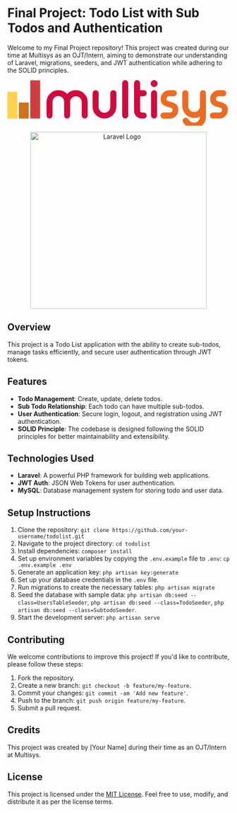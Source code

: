 # Final Project: Todo List with Sub Todos and Authentication

Welcome to my Final Project repository! This project was created during our time at Multisys as an OJT/Intern, aiming to demonstrate our understanding of Laravel, migrations, seeders, and JWT authentication while adhering to the SOLID principles.

<svg xmlns="http://www.w3.org/2000/svg" viewBox="0 0 356.53 72.84"><path d="M259.33 25.77a4 4 0 0 0-2.91 1.23 4 4 0 0 0-1.19 2.91 3.78 3.78 0 0 0 2.29 3.54 52 52 0 0 0 6.57 2 16.73 16.73 0 0 1 7 3.5q3.27 3.12 3.27 8.86a13.73 13.73 0 0 1-13.73 13.73h-10.31A4.57 4.57 0 0 1 247 60a4.42 4.42 0 0 1-1.41-3.34v-.08a4.65 4.65 0 0 1 1.41-3.35 4.6 4.6 0 0 1 3.35-1.41H261a4 4 0 0 0 4.09-4.09 3.5 3.5 0 0 0-2.24-3.27c-.39-.18-2.6-.84-6.61-2a16.41 16.41 0 0 1-7-3.62q-3.25-3.18-3.26-9a13.76 13.76 0 0 1 13.73-13.73H267a4.85 4.85 0 0 1 4.8 4.8V21a4.41 4.41 0 0 1-1.42 3.35 4.62 4.62 0 0 1-3.38 1.42zm30.92 15.82a9.34 9.34 0 0 0 9.41 9.4 9.39 9.39 0 0 0 9.36-9.4V20.93a4.85 4.85 0 0 1 4.8-4.8h.08a4.38 4.38 0 0 1 3.34 1.42 4.59 4.59 0 0 1 1.42 3.38v37.66A18.07 18.07 0 0 1 312.8 72a18.24 18.24 0 0 1-13.14 5.59 20.47 20.47 0 0 1-10.75-2.91 18.69 18.69 0 0 1-7.16-7.6 4.62 4.62 0 0 1-.55-2.08 5.09 5.09 0 0 1 3.15-4.53l.16-.07a5.34 5.34 0 0 1 1.69-.28 4.49 4.49 0 0 1 1.69.32 4.68 4.68 0 0 1 2.44 2.24 9.61 9.61 0 0 0 3.78 3.81 10.75 10.75 0 0 0 5.55 1.5 9.55 9.55 0 0 0 9.36-9.4v-.32q-3.11 2.32-9.36 2.32a19.07 19.07 0 0 1-19.05-19V20.93a4.85 4.85 0 0 1 4.76-4.8h.12a4.57 4.57 0 0 1 3.35 1.42 4.62 4.62 0 0 1 1.41 3.38zm48.48-15.82a4 4 0 0 0-2.92 1.23 4.07 4.07 0 0 0-1.18 2.91 3.77 3.77 0 0 0 2.29 3.54 52 52 0 0 0 6.57 2 16.73 16.73 0 0 1 7 3.5q3.27 3.12 3.27 8.86A13.73 13.73 0 0 1 340 61.46h-10.28a4.57 4.57 0 0 1-3.35-1.46 4.43 4.43 0 0 1-1.37-3.3v-.08a4.66 4.66 0 0 1 1.42-3.39 4.6 4.6 0 0 1 3.35-1.41h10.66a4 4 0 0 0 4.09-4.09 3.5 3.5 0 0 0-2.24-3.27q-.6-.27-6.61-2a16.35 16.35 0 0 1-7-3.62q-3.25-3.18-3.26-9a13.76 13.76 0 0 1 13.73-13.73h7.24a4.85 4.85 0 0 1 4.8 4.8V21a4.41 4.41 0 0 1-1.42 3.35 4.62 4.62 0 0 1-3.38 1.41z" fill="#ec6b22" fill-rule="evenodd"></path><path d="M72.41 56.7A4.42 4.42 0 0 1 71 60a4.57 4.57 0 0 1-3.35 1.42h-.11A4.57 4.57 0 0 1 64.19 60a4.43 4.43 0 0 1-1.42-3.34v-21.6a18.3 18.3 0 0 1 5.55-13.38 18.24 18.24 0 0 1 13.38-5.55q9.36 0 14.12 6.22 4.73-6.23 14.09-6.22a18.24 18.24 0 0 1 13.38 5.55 18.3 18.3 0 0 1 5.55 13.38V56.7a4.54 4.54 0 0 1-1.38 3.3 4.61 4.61 0 0 1-3.39 1.42H124a4.83 4.83 0 0 1-4.76-4.76v-21.6a9.31 9.31 0 0 0-18.62 0V56.7a4.83 4.83 0 0 1-4.76 4.76h-.07A4.61 4.61 0 0 1 92.4 60a4.43 4.43 0 0 1-1.4-3.3V35.06a9.29 9.29 0 1 0-18.57 0zm73.93-14.25a9.39 9.39 0 1 0 18.77 0V20.93a4.85 4.85 0 0 1 4.8-4.8h.09a4.38 4.38 0 0 1 3.34 1.42 4.59 4.59 0 0 1 1.42 3.38v21.52a18.28 18.28 0 0 1-5.59 13.42 18.94 18.94 0 0 1-26.87 0 18.32 18.32 0 0 1-5.59-13.42V20.93a4.63 4.63 0 0 1 1.42-3.38 4.55 4.55 0 0 1 3.34-1.42h.12a4.57 4.57 0 0 1 3.35 1.42 4.62 4.62 0 0 1 1.41 3.38zM189.07 0a4.65 4.65 0 0 1 3.35 1.38 4.62 4.62 0 0 1 1.41 3.38V56.7a4.42 4.42 0 0 1-1.41 3.3 4.57 4.57 0 0 1-3.35 1.42H189a4.55 4.55 0 0 1-3.39-1.42 4.43 4.43 0 0 1-1.42-3.34V4.76a4.63 4.63 0 0 1 1.42-3.38A4.63 4.63 0 0 1 189 0zm19.09 0a4.64 4.64 0 0 1 3.34 1.38 4.63 4.63 0 0 1 1.42 3.38v11.37h5.9a4.85 4.85 0 0 1 4.76 4.8V21a4.41 4.41 0 0 1-1.42 3.35 4.58 4.58 0 0 1-3.34 1.41h-5.9V49.1a2.63 2.63 0 0 0 .78 1.9 2.66 2.66 0 0 0 2 .79h3.15a4.58 4.58 0 0 1 3.34 1.41 4.63 4.63 0 0 1 1.42 3.39v.08a4.39 4.39 0 0 1-1.45 3.33 4.55 4.55 0 0 1-3.34 1.42h-3.15a12.36 12.36 0 0 1-12.39-12.32V4.76a4.62 4.62 0 0 1 1.41-3.38A4.65 4.65 0 0 1 208 0zm27.26 16.13a4.41 4.41 0 0 1 3.35 1.42 4.62 4.62 0 0 1 1.41 3.38V56.7a4.83 4.83 0 0 1-4.76 4.76h-.08A4.59 4.59 0 0 1 232 60a4.39 4.39 0 0 1-1.42-3.34V20.93a4.85 4.85 0 0 1 4.8-4.8zm0-5.11a5.28 5.28 0 0 1-3.89-1.62 5.28 5.28 0 0 1-1.62-3.89 5.26 5.26 0 0 1 1.62-3.86 5.47 5.47 0 0 1 7.75 0 5.13 5.13 0 0 1 1.65 3.86 5.15 5.15 0 0 1-1.65 3.89 5.26 5.26 0 0 1-3.9 1.6" fill-rule="evenodd" fill="#d00a3f"></path><path fill="#fed24e" d="M0 18.74h15.87v42.73H0z"></path><path fill="#d0721b" d="M18.31 35.83h15.87v25.64H18.31z"></path><path fill="#d03d40" d="M36.63.42H52.5v61.04H36.63z"></path></svg>

<p align="center"><a href="https://laravel.com" target="_blank"><img src="https://raw.githubusercontent.com/laravel/art/master/logo-lockup/5%20SVG/2%20CMYK/1%20Full%20Color/laravel-logolockup-cmyk-red.svg" width="400" alt="Laravel Logo"></a></p>

## Overview
This project is a Todo List application with the ability to create sub-todos, manage tasks efficiently, and secure user authentication through JWT tokens.

## Features
- **Todo Management**: Create, update, delete todos.
- **Sub Todo Relationship**: Each todo can have multiple sub-todos.
- **User Authentication**: Secure login, logout, and registration using JWT authentication.
- **SOLID Principle**: The codebase is designed following the SOLID principles for better maintainability and extensibility.

## Technologies Used
- **Laravel**: A powerful PHP framework for building web applications.
- **JWT Auth**: JSON Web Tokens for user authentication.
- **MySQL**: Database management system for storing todo and user data.

## Setup Instructions
1. Clone the repository: `git clone https://github.com/your-username/todolist.git`
2. Navigate to the project directory: `cd todolist`
3. Install dependencies: `composer install`
4. Set up environment variables by copying the `.env.example` file to `.env`: `cp .env.example .env`
5. Generate an application key: `php artisan key:generate`
6. Set up your database credentials in the `.env` file.
7. Run migrations to create the necessary tables: `php artisan migrate`
8. Seed the database with sample data: `php artisan db:seed --class=UsersTableSeeder`, `php artisan db:seed --class=TodoSeeder`, `php artisan db:seed --class=SubtodoSeeder`.
9. Start the development server: `php artisan serve`

## Contributing
We welcome contributions to improve this project! If you'd like to contribute, please follow these steps:
1. Fork the repository.
2. Create a new branch: `git checkout -b feature/my-feature`.
3. Commit your changes: `git commit -am 'Add new feature'`.
4. Push to the branch: `git push origin feature/my-feature`.
5. Submit a pull request.

## Credits
This project was created by [Your Name] during their time as an OJT/Intern at Multisys.

## License
This project is licensed under the [MIT License](LICENSE). Feel free to use, modify, and distribute it as per the license terms.


